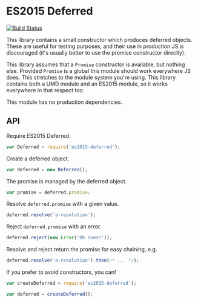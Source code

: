 # ES2015 Deferred

[![Build Status](https://travis-ci.org/qubyte/es2015-deferred.svg?branch=master)](https://travis-ci.org/qubyte/es2015-deferred)

This library contains a small constructor which produces deferred objects. These
are useful for testing purposes, and their use in production JS is discouraged
(it's usually better to use the promise constructor directly).

This library assumes that a `Promise` constructor is available, but nothing
else. Provided `Promise` is a global this module should work everywhere JS does.
This stretches to the module system you're using. This library contains both a
UMD module and an ES2015 module, so it works everywhere in that respect too.

This module has no production dependencies.

## API

Require ES2015 Deferred.

```javascript
var Deferred = require('es2015-deferred');
```

Create a deferred object.

```javascript
var deferred = new Deferred();
```

The promise is managed by the deferred object.

```javascript
var promise = deferred.promise;
```

Resolve `deferred.promise` with a given value.

```javascript
deferred.resolve('a-resolution');
```

Reject `deferred.promise` with an error.

```javascript
deferred.reject(new Error('Oh noes!'));
```

Resolve and reject return the promise for easy chaining, e.g.

```javascript
deferred.resolve('a-resolution').then(/* ... */);
```

If you prefer to avoid constructors, you can!

```javascript
var createDeferred = require('es2015-deferred');

var deferred = createDeferred();
```

